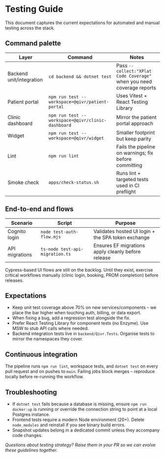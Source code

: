 # Testing Guide

This document captures the current expectations for automated and manual testing across the stack.

## Command palette

| Layer | Command | Notes |
| --- | --- | --- |
| Backend unit/integration | `cd backend && dotnet test` | Pass `--collect:"XPlat Code Coverage"` when you need coverage reports |
| Patient portal | `npm run test --workspace=@qivr/patient-portal` | Uses Vitest + React Testing Library |
| Clinic dashboard | `npm run test --workspace=@qivr/clinic-dashboard` | Mirror the patient portal approach |
| Widget | `npm run test --workspace=@qivr/widget` | Smaller footprint but keep parity |
| Lint | `npm run lint` | Fails the pipeline on warnings; fix before committing |
| Smoke check | `apps/check-status.sh` | Runs lint + targeted tests used in CI preflight |

## End-to-end and flows

| Scenario | Script | Purpose |
| --- | --- | --- |
| Cognito login | `node test-auth-flow.mjs` | Validates hosted UI login + the SPA token exchange |
| API migrations | `ts-node test-api-migration.ts` | Ensures EF migrations apply cleanly before release |

Cypress-based UI flows are still on the backlog. Until they exist, exercise critical workflows manually (clinic login, booking, PROM completion) before releases.

## Expectations

- Keep unit test coverage above 70% on new services/components – we place the bar higher when touching auth, billing, or data export.
- When fixing a bug, add a regression test alongside the fix.
- Prefer React Testing Library for component tests (no Enzyme). Use MSW to stub API calls where needed.
- Backend integration tests live in `backend/Qivr.Tests`. Organise tests to mirror the namespaces they cover.

## Continuous integration

The pipeline runs `npm run lint`, workspace tests, and `dotnet test` on every pull request and on pushes to `main`. Failing jobs block merges – reproduce locally before re-running the workflow.

## Troubleshooting

- If `dotnet test` fails because a database is missing, ensure `npm run docker:up` is running or override the connection string to point at a local Postgres instance.
- Frontend tests require a modern Node environment (20+). Delete `node_modules` and reinstall if you see binary build errors.
- Snapshot updates belong in a dedicated commit unless they accompany code changes.

_Questions about testing strategy? Raise them in your PR so we can evolve these guidelines together._

